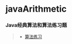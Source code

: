 # javaArithmetic
### Java经典算法和算法练习题
>* [算法练习](https://github.com/xzrlovedy/javaArithmetic/tree/master/ArithmeticExercise/src/arithmeticExercise)
